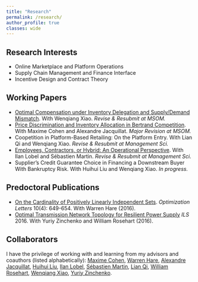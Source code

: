 ```yaml
---
title: "Research"
permalink: /research/
author_profile: true
classes: wide
---
```


## Research Interests
- Online Marketplace and Platform Operations
- Supply Chain Management and Finance Interface
- Incentive Design and Contract Theory

## Working Papers
- [Optimal Compensation under Inventory Delegation and Supply/Demand Mismatch](https://papers.ssrn.com/sol3/papers.cfm?abstract_id=3832363). With Wenqiang Xiao. *Revise & Resubmit at MSOM.*
- [Price Discrimination and Inventory Allocation in Bertrand Competition](https://papers.ssrn.com/sol3/papers.cfm?abstract_id=3732463). With Maxime Cohen and Alexandre Jacquillat. *Major Revision at MSOM.*
- Coopetition in Platform-Based Retailing: On the Platform Entry. With Lian Qi and Wenqiang Xiao. *Revise & Resubmit at Management Sci.*
- [Employees, Contractors, or Hybrid: An Operational Perspective](https://papers.ssrn.com/sol3/papers.cfm?abstract_id=3878215). With Ilan Lobel and Sébastien Martin. *Revise & Resubmit at Management Sci.*
- Supplier’s Credit Guarantee Choice in Financing a Downstream Buyer With Bankruptcy Risk. With Huihui Liu and Wenqiang Xiao. *In progress.*

## Predoctoral Publications
- [On the Cardinality of Positively Linearly Independent Sets](https://arxiv.org/pdf/1509.07496.pdf). *Optimization Letters* 10(4): 649-654. With Warren Hare (2016).
- [Optimal Transmission Network Topology for Resilient Power Supply](http://ils2016conference.com/wp-content/uploads/2015/03/ILS2016_TB01_2.pdf) *ILS* 2016. With Yuriy Zinchenko and William Rosehart (2016). 

## Collaborators
I have the privilege of working with and learning from my advisors and coauthors (listed alphabetically): [Maxime Cohen](https://maxccohen.github.io/), [Warren Hare](https://cmps.ok.ubc.ca/about/contact/warren-hare/), [Alexandre Jacquillat](https://mitmgmtfaculty.mit.edu/ajacquillat/), [Huihui Liu](https://overseas.cup.edu.cn/en/?c=content&a=show&id=3451), [Ilan Lobel](http://pages.stern.nyu.edu/~ilobel/), [Sébastien Martin](https://sebastienmartin.info/), [Lian Qi](https://www.business.rutgers.edu/faculty/lian-qi), [William Rosehart](https://schulich.ucalgary.ca/contacts/bill-rosehart), [Wenqiang Xiao](http://people.stern.nyu.edu/wxiao/), [Yuriy Zinchenko](https://science.ucalgary.ca/mathematics-statistics/contacts/yuriy-zinchenko).
